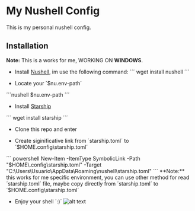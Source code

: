 # My Nushell Config

This is my personal nushell config.

## Installation

**Note:** This is a works for me, WORKING ON **WINDOWS**.

- Install [Nushell](https://www.nushell.sh/book/installation.html#package-managers), im use the following command:
´´´
wget install nushell
´´´

- Locate your ´$nu.env-path´

´´´nushell
$nu.env-path
´´´

- Install [Starship](https://starship.rs/guide/#installation)

´´´
wget install starship
´´´

- Clone this repo and enter

- Create siginificative link from ´starship.toml´ to ´$HOME\.config\starship.toml´

´´´ powershell
New-Item -ItemType SymbolicLink -Path "$HOME\.config\starship.toml" -Target "C:\Users\Usuario\AppData\Roaming\nushell\starship.toml"
´´´
**Note:** this works for me specific environment, you can use other method for read ´starship.toml´ file, maybe copy directly from ´starship.toml´ to ´$HOME\.config\starship.toml´

- Enjoy your shell ´:)´
![alt text](image.png)
